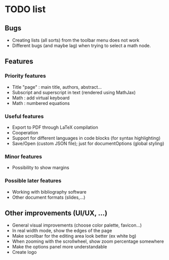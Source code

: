# TODO list
## Bugs
- Creating lists (all sorts) from the toolbar menu does not work
- Different bugs (and maybe lag) when trying to select a math node.

## Features
### Priority features
- Title "page" : main title, authors, abstract...
- Subscript and superscript in text (rendered using MathJax)
- Math : add virtual keyboard
- Math : numbered equations

### Useful features
- Export to PDF through LaTeX compilation
- Cooperation
- Support for different languages in code blocks (for syntax highlighting)
- Save/Open (custom JSON file); just for documentOptions (global styling)

### Minor features
- Possibility to show margins

### Possible later features
- Working with bibliography software
- Other document formats (slides,...)

## Other improvements (UI/UX, ...)
- General visual improvements (choose color palette, favicon...)
- In real width mode, show the edges of the page
- Make scrollbar for the editing area look better (ex white bg)
- When zooming with the scrollwheel, show zoom percentage somewhere
- Make the options panel more understandable
- Create logo